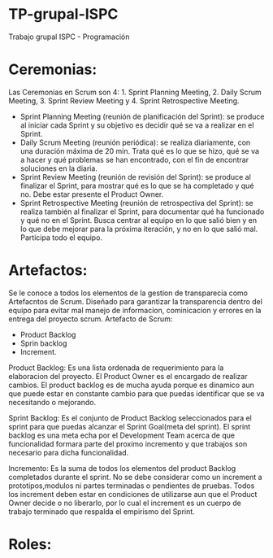 # TP-grupal-ISPC
Trabajo grupal ISPC - Programación

# Ceremonias:
Las Ceremonias en Scrum son 4: 1.	Sprint Planning Meeting, 2.	Daily Scrum Meeting, 3. Sprint Review Meeting y 4. Sprint Retrospective Meeting.

-	Sprint Planning Meeting (reunión de planificación del Sprint): se produce al iniciar cada Sprint y su objetivo es decidir qué se va a realizar en el Sprint.
-	Daily Scrum Meeting (reunión periódica): se realiza diariamente, con una duración máxima de 20 min. Trata qué es lo que se hizo, qué se va a hacer y qué problemas se han encontrado, con el fin de encontrar soluciones en la diaria.
-	Sprint Review Meeting (reunión de revisión del Sprint): se produce al finalizar el Sprint, para mostrar qué es lo que se ha completado y qué no. Debe estar presente el Product Owner.
-	Sprint Retrospective Meeting (reunión de retrospectiva del Sprint): se realiza también al finalizar el Sprint, para documentar qué ha funcionado y qué no en el Sprint. Busca centrar al equipo en lo que salió bien y en lo que debe mejorar para la próxima iteración, y no en lo que salió mal. Participa todo el equipo.

# Artefactos:
Se le conoce a todos los elementos de la gestion de transparecia como Artefacntos de Scrum. Diseñado para garantizar la transparencia dentro del equipo para evitar mal manejo de informacion, cominicacion y errores en la entrega del proyecto scrum.
Artefacto de Scrum:
- Product Backlog
- Sprin backlog
- Increment.

Product Backlog:
Es una lista ordenada de requerimiento para la elaboracion del proyecto. El Product Owner es el encargado de realizar cambios.
El product backlog es de mucha ayuda porque es dinamico aun que puede estar en constante cambio para que puedas identificar que se va necesitando o mejorando.

Sprint Backlog:
Es el conjunto de Product Backlog seleccionados para el sprint para que puedas alcanzar el Sprint Goal(meta del sprint).
El sprint backlog es una meta echa por el Development Team acerca de que funcionalidad formara parte del proximo incremento y que trabajos son necesario para dicha funcionalidad.

Incremento:
Es la suma de todos los elementos del product Backlog completados durante el sprint.
No se debe considerar como un increment a prototipos,modulos ni partes terminadas o pendientes de pruebas.
Todos los increment deben estar en condiciones de utilizarse aun que el Product Owner decide o no liberarlo, por lo cual el increment es un cuerpo de trabajo terminado que respalda el empirismo del Sprint.
# Roles:
